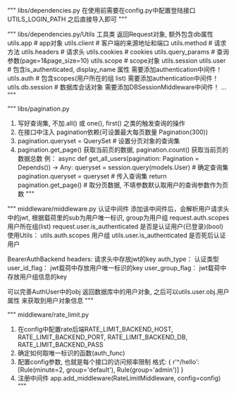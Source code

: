 """
libs/dependencies.py
在使用前需要在config.py中配置登陆接口 UTILS_LOGIN_PATH
之后直接导入即可 
"""

"""
libs/dependencies.py/Utils
工具类
返回Request对象, 额外包含db属性
utils.app  # app对象
utils.client  # 客户端的来源地址和端口
utils.method  # 请求方法
utils.headers  # 请求头
utils.cookies  # cookies
utils.query_params  # 查询参数(page=1&page_size=10)
utils.scope  # scope对象
utils.session
utils.user  # 包含is_authenticated, display_name 属性  需要添加authentication中间件！
utils.auth  # 包含scopes(用户所在的组 list)  需要添加authentication中间件！
utils.db.session  # 数据库会话对象  需要添加DBSessionMiddleware中间件！
...
"""

"""
libs/pagination.py
1. 写好查询集, 不加.all() 或 one(), first() 之类的触发查询的操作
2. 在接口中注入 pagination依赖(可设置最大每页数量 Pagination(300))
3. pagination.queryset = QuerySet  # 设置分页对象的查询集
4. pagination.get_page() 获取当前页的数据, pagination.count() 获取当前页的数据总数
例：
async def get_all_users(pagination: Pagination = Depends()) -> Any:
    queryset = session.query(models.User)  # 确定查询集
    pagination.queryset = queryset  # 传入查询集
    return pagination.get_page()  # 取分页数据, 不填参数默认取用户的查询参数作为页数
"""

"""
middleware/middleware.py
认证中间件
添加该中间件后，会解析用户请求头中的jwt, 根据载荷里的sub为用户唯一标识, group为用户组
request.auth.scopes 用户所在组(list)
request.user.is_authenticated 是否是认证用户(已登录)(bool)
使用Utils：
utils.auth.scopes 用户组
utils.user.is_authenticated 是否死后认证用户

BearerAuthBackend
    headers: 请求头中存放jwt的key
    auth_type： 认证类型
    user_id_flag： jwt载荷中存放用户唯一标识的key
    user_group_flag： jwt载荷中存放用户组信息的key
    
可以完善AuthUser中的obj 返回数据库中的用户对象, 之后可以utils.user.obj.用户属性 来获取到用户对象信息
"""

"""
middleware/rate_limit.py
1. 在config中配置rate后端RATE_LIMIT_BACKEND_HOST, RATE_LIMIT_BACKEND_PORT, RATE_LIMIT_BACKEND_DB, RATE_LIMIT_BACKEND_PASS
2. 确定如何取唯一标识的函数(auth_func)
3. 配置config参数, 也就是每个接口的访问频率限制 格式:  { r'^/hello': [Rule(minute=2, group='default'), Rule(group='admin')] }
4. 注册中间件 app.add_middleware(RateLimitMiddleware, config=config)
"""